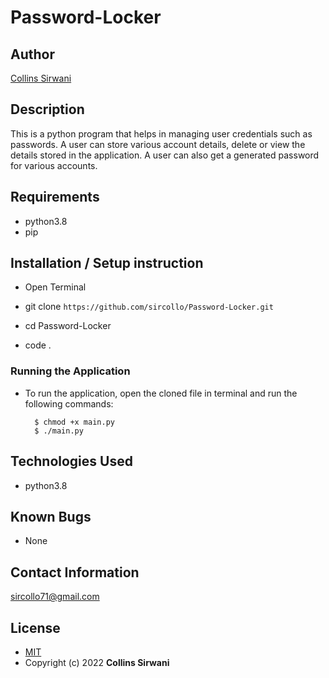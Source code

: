 # Password-Locker
## Author

[Collins Sirwani](https://github.com/sircollo)

## Description

This is a python program that helps in managing user credentials such as passwords. A user can store various account details, delete or view the details stored in the application. A user can also get a generated password for various accounts.


## Requirements
* python3.8
* pip

## Installation / Setup instruction

* Open Terminal 

* git clone ```https://github.com/sircollo/Password-Locker.git```

* cd Password-Locker

* code .

### Running the Application
* To run the application, open the cloned file in terminal and run the following commands:

        $ chmod +x main.py
        $ ./main.py
## Technologies Used

* python3.8

## Known Bugs
* None

## Contact Information 

sircollo71@gmail.com

## License
* [MIT](https://github.com/sircollo/Password-locker/blob/main/LICENSE)
* Copyright (c) 2022 **Collins Sirwani**

